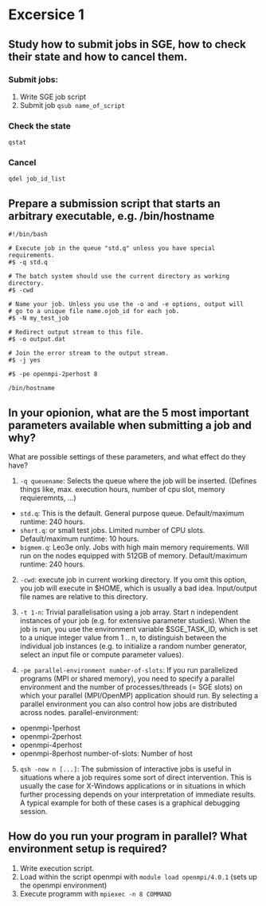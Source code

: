 # Excersice 1


## Study how to submit jobs in SGE, how to check their state and how to cancel them.

### Submit jobs: 
1. Write SGE job script
2. Submit job ```qsub name_of_script```

### Check the state
```qstat```

### Cancel
```qdel job_id_list```


## Prepare a submission script that starts an arbitrary executable, e.g. /bin/hostname
```
#!/bin/bash

# Execute job in the queue "std.q" unless you have special requirements.
#$ -q std.q

# The batch system should use the current directory as working directory.
#$ -cwd

# Name your job. Unless you use the -o and -e options, output will
# go to a unique file name.ojob_id for each job.
#$ -N my_test_job

# Redirect output stream to this file.
#$ -o output.dat

# Join the error stream to the output stream.
#$ -j yes

#$ -pe openmpi-2perhost 8

/bin/hostname
```

## In your opionion, what are the 5 most important parameters available when submitting a job and why? 
What are possible settings of these parameters, and what effect do they have?

1. ```-q queuename```: Selects the queue where the job will be inserted. (Defines things like, max. execution hours, number of cpu slot, memory requieremnts, ...)
* ```std.q```: This is the default. General purpose queue. Default/maximum runtime: 240 hours.
* ```short.q```: or small test jobs. Limited number of CPU slots. Default/maximum runtime: 10 hours.
* ```bigmem.q```: Leo3e only. Jobs with high main memory requirements. Will run on the nodes equipped with 512GB of memory. Default/maximum runtime: 240 hours.

2. ```-cwd```: execute job in current working directory. If you omit this option, you job will execute in $HOME, which is usually a bad idea. Input/output file names are relative to this directory.

3. ```-t 1-n```: Trivial parallelisation using a job array. Start n independent instances of your job (e.g. for extensive parameter studies). When the job is run, you use the environment variable $SGE_TASK_ID, which is set to a unique integer value from 1 .. n, to distinguish between the individual job instances (e.g. to initialize a random number generator, select an input file or compute parameter values).


4. ```-pe parallel-environment number-of-slots```: If you run parallelized programs (MPI or shared memory), you need to specify a parallel environment and the number of processes/threads (= SGE slots) on which your parallel (MPI/OpenMP) application should run. By selecting a parallel environment you can also control how jobs are distributed across nodes.
parallel-environment:
* openmpi-1perhost
* openmpi-2perhost
* openmpi-4perhost
* openmpi-8perhost
number-of-slots: Number of host

5. ```qsh -now n [...]```: The submission of interactive jobs is useful in situations where a job requires some sort of direct intervention. This is usually the case for X-Windows applications or in situations in which further processing depends on your interpretation of immediate results. A typical example for both of these cases is a graphical debugging session.


## How do you run your program in parallel? What environment setup is required?
1. Write execution script.
2. Load within the script openmpi with ```module load openmpi/4.0.1``` (sets up the openmpi environment)
3. Execute programm with ```mpiexec -n 8 COMMAND```